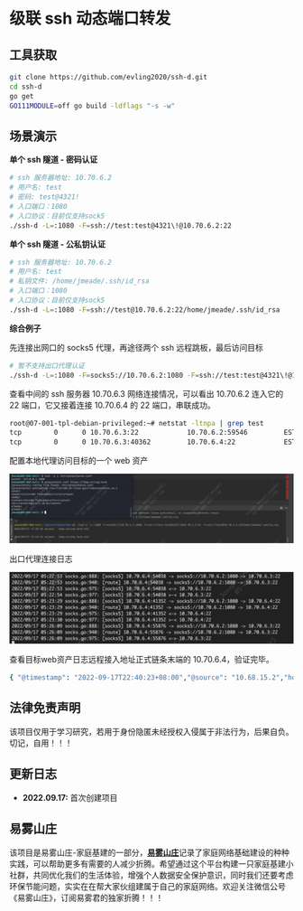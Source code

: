 # 级联 ssh 动态端口转发

## 工具获取
```bash
git clone https://github.com/evling2020/ssh-d.git
cd ssh-d
go get
GO111MODULE=off go build -ldflags "-s -w"
```

## 场景演示
**单个 ssh 隧道 - 密码认证**

```bash
# ssh 服务器地址: 10.70.6.2
# 用户名: test
# 密码: test@4321!
# 入口端口：1080
# 入口协议：目前仅支持sock5
./ssh-d -L=:1080 -F=ssh://test:test@4321\!@10.70.6.2:22
```

**单个 ssh 隧道 - 公私钥认证**

```bash
# ssh 服务器地址: 10.70.6.2
# 用户名: test
# 私钥文件: /home/jmeade/.ssh/id_rsa
# 入口端口：1080
# 入口协议：目前仅支持sock5
./ssh-d -L=:1080 -F=ssh://test@10.70.6.2:22/home/jmeade/.ssh/id_rsa
```

**综合例子**

先连接出网口的 socks5 代理，再途径两个 ssh 远程跳板，最后访问目标
```bash
# 暂不支持出口代理认证
./ssh-d -L=:1080 -F=socks5://10.70.6.2:1080 -F=ssh://test:test@4321\!@10.70.6.3:22 -F=ssh://test@10.70.6.4:22/home/jmeade/.ssh/id_rsa
```

查看中间的 ssh 服务器 10.70.6.3 网络连接情况，可以看出 10.70.6.2 连入它的 22 端口，它又接着连接 10.70.6.4 的 22 端口，串联成功。

```bash
root@07-001-tpl-debian-privileged:~# netstat -ltnpa | grep test
tcp        0      0 10.70.6.3:22            10.70.6.2:59546         ESTABLISHED 692/sshd: test [pri 
tcp        0      0 10.70.6.3:40362         10.70.6.4:22            ESTABLISHED 709/sshd: test
```
配置本地代理访问目标的一个 web 资产


![Screen Shot 2022-09-17 at 22.50.16.png](images/Screen%20Shot%202022-09-17%20at%2022.50.16.png)

出口代理连接日志



![Screen Shot 2022-09-17 at 22.50.37.png](images/Screen%20Shot%202022-09-17%20at%2022.50.37.png)



查看目标web资产日志远程接入地址正式链条末端的 10.70.6.4，验证完毕。
```bash
{ "@timestamp": "2022-09-17T22:40:23+08:00","@source": "10.68.15.2","hostname": "02-015-share-center","http_x_forwarded_for": "-", "remote_addr": "10.70.6.4", "remote_user": "-", "request_method": "GET","scheme": "https","domain": "ldap.evling.tech","http_referer": "-", "request_uri": "/", "args": "-","body_bytes_sent": "153", "status": " 403", "http_user_agent": "curl/7.85.0", "https": "on", "time_local": "17/Sep/2022:22:40:23 +0800", "request_time": "0.000", "upstream_response_time": "-","upstream_addr": "-","trace_id": "-", "span_id": "-" }
```

## 法律免责声明
该项目仅用于学习研究，若用于身份隐匿未经授权入侵属于非法行为，后果自负。切记，自用！！！

## 更新日志
- **2022.09.17:** 首次创建项目

## 易雾山庄

该项目是易雾山庄-家庭基建的一部分，[**易雾山庄**](https://www.evling.tech)记录了家庭网络基础建设的种种实践，可以帮助更多有需要的人减少折腾。希望通过这个平台构建一只家庭基建小社群，共同优化我们的生活体验，增强个人数据安全保护意识，同时我们还要考虑环保节能问题，实实在在帮大家伙组建属于自己的家庭网络。欢迎关注微信公号《易雾山庄》，订阅易雾君的独家折腾！！！
